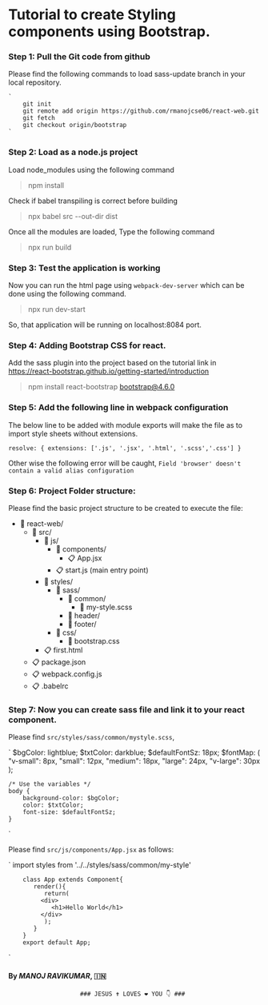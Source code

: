 # Tutorial to create Styling components using Bootstrap.


### Step 1: Pull the Git code from github

Please find the following commands to load sass-update branch in your local repository.

	`
		git init
		git remote add origin https://github.com/rmanojcse06/react-web.git
		git fetch
		git checkout origin/bootstrap
	`

### Step 2: Load as a node.js project

Load node_modules using the following command
> npm install

Check if babel transpiling is correct before building
> npx babel src --out-dir dist

Once all the modules are loaded, Type the following command
> npx run build


### Step 3: Test the application is working
 
 Now you can run the html page using `webpack-dev-server` which can be done using the following command.
 
 > npx run dev-start

 So, that application will be running on localhost:8084 port.
 

### Step 4: Adding Bootstrap CSS for react.

Add the sass plugin into the project based on the tutorial link in https://react-bootstrap.github.io/getting-started/introduction

> npm install react-bootstrap bootstrap@4.6.0


### Step 5: Add the following line in webpack configuration

The below line to be added with module exports will make the file as to import style sheets without extensions.

`
	resolve: {
		extensions: ['.js', '.jsx', '.html', '.scss','.css']
	}
`

Other wise the following error will be caught,
`
	Field 'browser' doesn't contain a valid alias configuration
`

### Step 6: Project Folder structure:

Please find the basic project structure to be created to execute the file:  	

- :open_file_folder: react-web/
	- :open_file_folder: src/
		- :open_file_folder: js/
			- :open_file_folder: components/
				- :clipboard: App.jsx		
			- :clipboard: start.js (main entry point)
		- :open_file_folder: styles/
			- :open_file_folder: sass/
				- :open_file_folder: common/
					- :pushpin: my-style.scss
				- :open_file_folder: header/
				- :open_file_folder: footer/
			- :open_file_folder: css/
				- :pushpin: bootstrap.css 		
		- :clipboard: first.html 	
	- :clipboard: package.json
	- :clipboard: webpack.config.js
	- :clipboard: .babelrc



### Step 7: Now you can create sass file and link it to your react component.

Please find `src/styles/sass/common/mystyle.scss`,  

`
	$bgColor: lightblue;
	$txtColor: darkblue;
	$defaultFontSz: 18px;
	$fontMap: (
		"v-small": 8px,
		"small": 12px,
		"medium": 18px,
		"large": 24px,
		"v-large": 30px
	);

	/* Use the variables */
	body {
		background-color: $bgColor;
		color: $txtColor;
		font-size: $defaultFontSz;
	}
`

Please find `src/js/components/App.jsx` as follows:

`
		import styles from '../../styles/sass/common/my-style'

		class App extends Component{
		   render(){
		      return(
			 <div>
			    <h1>Hello World</h1>
			 </div>
		      );
		   }
		}
		export default App;
`
 
#### By *MANOJ RAVIKUMAR*, :india:	
																		
						### JESUS ✝️ LOVES ❤️ YOU 👇 ###

